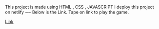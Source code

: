 This project is  made using HTML , CSS , JAVASCRIPT
I deploy this  project on netlify --- Below is the Link.
Tape on link to play the game.

 [Link](colouregame.netlify.app)    
